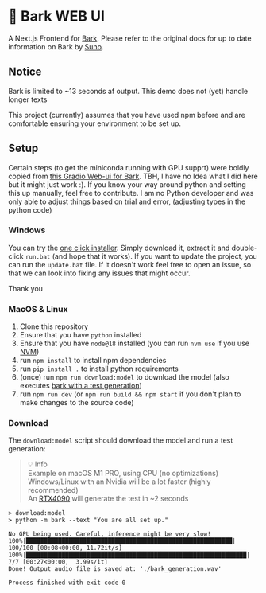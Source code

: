 # 🐶 Bark WEB UI

A Next.js Frontend for [Bark](https://github.com/suno-ai/bark). Please refer to the original docs for up to date
information on Bark by [Suno](https://www.suno.ai/).

## Notice

Bark is limited to ~13 seconds af output. This demo does not (yet) handle longer texts

This project (currently) assumes that you have used npm before and are comfortable ensuring your environment to be set
up.

## Setup

Certain steps (to get the miniconda running with GPU supprt) were boldly copied from [this Gradio Web-ui for Bark](https://github.com/Fictiverse/bark).
TBH, I have no Idea what I did here but it might just work :). If you know your way around python and setting this up manually, feel free to contribute.
I am no Python developer and was only able to adjust things based on trial and error, (adjusting types in the python code)

### Windows

You can try the [one click installer](https://github.com/failfa-st/bark-web-ui/releases/download/v0.1.0/bark-ui-windows.zip).
Simply download it, extract it and double-click `run.bat` (and hope that it works).
If you want to update the project, you can run the `update.bat` file.
If it doesn't work feel free to open an issue, so that we can look into fixing any issues that might occur.

Thank you

### MacOS & Linux

1. Clone this repository
2. Ensure that you have `python` installed
3. Ensure that you have `node@18` installed (you can run `nvm use` if you use [NVM](https://github.com/nvm-sh/nvm))
4. run `npm install` to install npm dependencies
5. run `pip install .` to install python requirements
6. (once) run `npm run download:model` to download the model (also executes [bark with a test generation](#download))
7. run `npm run dev` (or `npm run build && npm start` if you don't plan to make changes to the source code)

### Download

The `download:model` script should download the model and run a test generation:

> 💡 Info  
> Example on macOS M1 PRO, using CPU (no optimizations)  
> Windows/Linux with an Nvidia will be a lot faster (highly recommended)  
> An [RTX4090](https://www.nvidia.com/en-us/geforce/graphics-cards/40-series/rtx-4090/) will generate the test in ~2 seconds

```
> download:model
> python -m bark --text "You are all set up."

No GPU being used. Careful, inference might be very slow!
100%|██████████████████████████████████████████████████████████| 100/100 [00:08<00:00, 11.72it/s]
100%|██████████████████████████████████████████████████████████████| 7/7 [00:27<00:00,  3.99s/it]
Done! Output audio file is saved at: './bark_generation.wav'

Process finished with exit code 0
```
